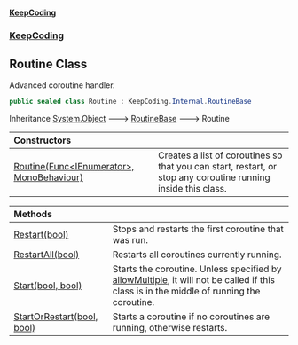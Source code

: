 #### [KeepCoding](index.md 'index')
### [KeepCoding](KeepCoding.md 'KeepCoding')
## Routine Class
Advanced coroutine handler.  
```csharp
public sealed class Routine : KeepCoding.Internal.RoutineBase
```

Inheritance [System.Object](https://docs.microsoft.com/en-us/dotnet/api/System.Object 'System.Object') &#129106; [RoutineBase](RoutineBase.md 'KeepCoding.Internal.RoutineBase') &#129106; Routine  

| Constructors | |
| :--- | :--- |
| [Routine(Func&lt;IEnumerator&gt;, MonoBehaviour)](Routine..ctor.j8YS1Hak+D.A3aO6.qbOpw.md 'KeepCoding.Routine.Routine(System.Func&lt;System.Collections.IEnumerator&gt;, MonoBehaviour)') | Creates a list of coroutines so that you can start, restart, or stop any coroutine running inside this class.<br/> |

| Methods | |
| :--- | :--- |
| [Restart(bool)](Routine.Restart.tiaeD598EAO8ZknAc9cnNw.md 'KeepCoding.Routine.Restart(bool)') | Stops and restarts the first coroutine that was run.<br/> |
| [RestartAll(bool)](Routine.RestartAll.EgyhN4gtgrr4AFSmjKwbAA.md 'KeepCoding.Routine.RestartAll(bool)') | Restarts all coroutines currently running.<br/> |
| [Start(bool, bool)](Routine.Start.8GQCDbxvuHyah+YpGO86oQ.md 'KeepCoding.Routine.Start(bool, bool)') | Starts the coroutine. Unless specified by [allowMultiple](Routine.Start.8GQCDbxvuHyah+YpGO86oQ.md#KeepCoding.Routine.Start(bool.bool).allowMultiple 'KeepCoding.Routine.Start(bool, bool).allowMultiple'), it will not be called if this class is in the middle of running the coroutine.<br/> |
| [StartOrRestart(bool, bool)](Routine.StartOrRestart.PSReSAxApy071UTcysCNOw.md 'KeepCoding.Routine.StartOrRestart(bool, bool)') | Starts a coroutine if no coroutines are running, otherwise restarts.<br/> |

